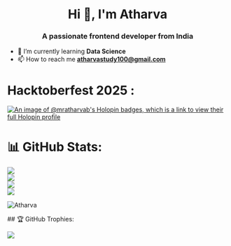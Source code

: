 <h1 align="center">Hi 👋, I'm Atharva</h1>
<h3 align="center">A passionate frontend developer from India</h3>

- 🌱 I’m currently learning **Data Science**
- 📫 How to reach me **atharvastudy100@gmail.com**

# **Hacktoberfest 2025 :**
[![An image of @mratharvab's Holopin badges, which is a link to view their full Holopin profile](https://holopin.me/mratharvab)](https://holopin.io/@mratharvab)

# 📊 GitHub Stats:
![](https://github-readme-stats.vercel.app/api?username=MrAtharvaB&theme=highcontrast&hide_border=false&include_all_commits=false&count_private=false) <br>
![](https://github-readme-stats.vercel.app/api/top-langs/?username=MrAtharvaB&theme=highcontrast&hide_border=false&include_all_commits=false&count_private=false&layout=compact)<br/>
![](https://nirzak-streak-stats.vercel.app/?user=MrAtharvaB&theme=highcontrast&hide_border=false) <br/>
[![](https://visitcount.itsvg.in/api?id=MrAtharvaB&icon=0&color=0)](https://visitcount.itsvg.in)
<p align="left"> <img src="https://komarev.com/ghpvc/?username=MrAtharvaB&label=Profile%20views&color=0e75b6&style=flat" alt="Atharva" /> </p>
## 🏆 GitHub Trophies:

![](https://github-profile-trophy.vercel.app/?username=MrAtharvaB&theme=radical&no-frame=false&no-bg=false&margin-w=4)




